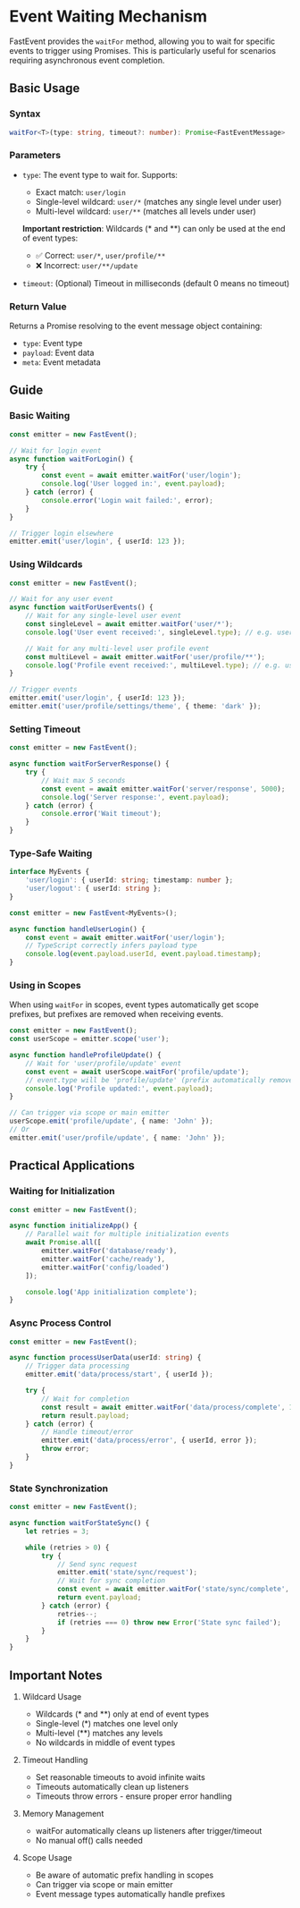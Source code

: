 # Event Waiting Mechanism

FastEvent provides the `waitFor` method, allowing you to wait for specific events to trigger using Promises. This is particularly useful for scenarios requiring asynchronous event completion.

## Basic Usage

### Syntax

```typescript
waitFor<T>(type: string, timeout?: number): Promise<FastEventMessage>
```

### Parameters

- `type`: The event type to wait for. Supports:
  - Exact match: `user/login`
  - Single-level wildcard: `user/*` (matches any single level under user)
  - Multi-level wildcard: `user/**` (matches all levels under user)

  **Important restriction**: Wildcards (* and **) can only be used at the end of event types:
  - ✅ Correct: `user/*`, `user/profile/**`
  - ❌ Incorrect: `user/**/update`

- `timeout`: (Optional) Timeout in milliseconds (default 0 means no timeout)

### Return Value

Returns a Promise resolving to the event message object containing:
- `type`: Event type
- `payload`: Event data
- `meta`: Event metadata

## Guide

### Basic Waiting

```typescript
const emitter = new FastEvent();

// Wait for login event
async function waitForLogin() {
    try {
        const event = await emitter.waitFor('user/login');
        console.log('User logged in:', event.payload);
    } catch (error) {
        console.error('Login wait failed:', error);
    }
}

// Trigger login elsewhere
emitter.emit('user/login', { userId: 123 });
```

### Using Wildcards

```typescript
const emitter = new FastEvent();

// Wait for any user event
async function waitForUserEvents() {
    // Wait for any single-level user event
    const singleLevel = await emitter.waitFor('user/*');
    console.log('User event received:', singleLevel.type); // e.g. user/login, user/logout

    // Wait for any multi-level user profile event
    const multiLevel = await emitter.waitFor('user/profile/**');
    console.log('Profile event received:', multiLevel.type); // e.g. user/profile/update, user/profile/settings/change
}

// Trigger events
emitter.emit('user/login', { userId: 123 });
emitter.emit('user/profile/settings/theme', { theme: 'dark' });
```

### Setting Timeout

```typescript
const emitter = new FastEvent();

async function waitForServerResponse() {
    try {
        // Wait max 5 seconds
        const event = await emitter.waitFor('server/response', 5000);
        console.log('Server response:', event.payload);
    } catch (error) {
        console.error('Wait timeout');
    }
}
```

### Type-Safe Waiting

```typescript
interface MyEvents {
    'user/login': { userId: string; timestamp: number };
    'user/logout': { userId: string };
}

const emitter = new FastEvent<MyEvents>();

async function handleUserLogin() {
    const event = await emitter.waitFor('user/login');
    // TypeScript correctly infers payload type
    console.log(event.payload.userId, event.payload.timestamp);
}
```

### Using in Scopes

When using `waitFor` in scopes, event types automatically get scope prefixes, but prefixes are removed when receiving events.

```typescript
const emitter = new FastEvent();
const userScope = emitter.scope('user');

async function handleProfileUpdate() {
    // Wait for 'user/profile/update' event
    const event = await userScope.waitFor('profile/update');
    // event.type will be 'profile/update' (prefix automatically removed)
    console.log('Profile updated:', event.payload);
}

// Can trigger via scope or main emitter
userScope.emit('profile/update', { name: 'John' });
// Or
emitter.emit('user/profile/update', { name: 'John' });
```

## Practical Applications

### Waiting for Initialization

```typescript
const emitter = new FastEvent();

async function initializeApp() {
    // Parallel wait for multiple initialization events
    await Promise.all([
        emitter.waitFor('database/ready'),
        emitter.waitFor('cache/ready'), 
        emitter.waitFor('config/loaded')
    ]);

    console.log('App initialization complete');
}
```

### Async Process Control

```typescript
const emitter = new FastEvent();

async function processUserData(userId: string) {
    // Trigger data processing
    emitter.emit('data/process/start', { userId });

    try {
        // Wait for completion
        const result = await emitter.waitFor('data/process/complete', 10000);
        return result.payload;
    } catch (error) {
        // Handle timeout/error
        emitter.emit('data/process/error', { userId, error });
        throw error;
    }
}
```

### State Synchronization

```typescript
const emitter = new FastEvent();

async function waitForStateSync() {
    let retries = 3;

    while (retries > 0) {
        try {
            // Send sync request
            emitter.emit('state/sync/request');
            // Wait for sync completion
            const event = await emitter.waitFor('state/sync/complete', 2000);
            return event.payload;
        } catch (error) {
            retries--;
            if (retries === 0) throw new Error('State sync failed');
        }
    }
}
```

## Important Notes

1. Wildcard Usage
   - Wildcards (* and **) only at end of event types
   - Single-level (*) matches one level only
   - Multi-level (**) matches any levels
   - No wildcards in middle of event types

2. Timeout Handling
   - Set reasonable timeouts to avoid infinite waits
   - Timeouts automatically clean up listeners
   - Timeouts throw errors - ensure proper error handling

3. Memory Management
   - waitFor automatically cleans up listeners after trigger/timeout
   - No manual off() calls needed

4. Scope Usage
   - Be aware of automatic prefix handling in scopes
   - Can trigger via scope or main emitter
   - Event message types automatically handle prefixes